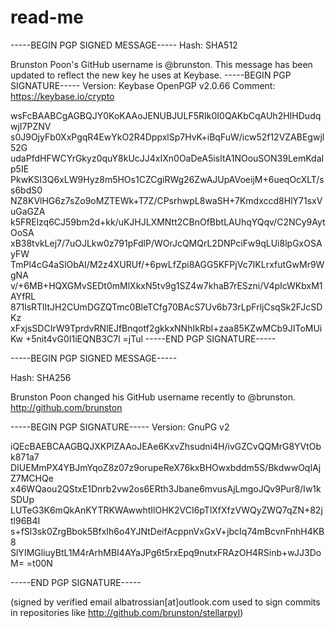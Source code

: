 # read-me

-----BEGIN PGP SIGNED MESSAGE-----
Hash: SHA512

Brunston Poon's GitHub username is @brunston. This message has been updated to reflect the new key he uses at Keybase.
-----BEGIN PGP SIGNATURE-----
Version: Keybase OpenPGP v2.0.66
Comment: https://keybase.io/crypto

wsFcBAABCgAGBQJY0KoKAAoJENUBJULF5RIk0I0QAKbCqAUh2HIHDudqwjI7PZNV
s0J9OjyFb0XxPgqR4EwYkO2R4DppxlSp7HvK+iBqFuW/icw52f12VZABEgwjl52G
udaPfdHFWCYrGkyz0quY8kUcJJ4xIXn0OaDeA5isItA1NOouSON39LemKdaIp5IE
PkwKSI3Q6xLW9Hyz8m5HOs1CZCgiRWg26ZwAJUpAVoeijM+6ueqOcXLT/ss6bdS0
NZ8KVlHG6z7sZo9oMZTEWk+T7Z/CPsrhwpL8waSH+7Kmdxccd8HlY71sxVuGaGZA
k5FRElzq6CJ59bm2d+kk/uKJHJLXMNtt2CBnOfBbtLAUhqYQqv/C2NCy9AytOoSA
xB38tvkLej7/7uOJLkw0z791pFdlP/WOrJcQMQrL2DNPciFw9qLUi8lpGxOSAyFW
TmPl4cG4aSlObAI/M2z4XURUf/+6pwLfZpi8AGG5KFPjVc7IKLrxfutGwMr9WgNA
v/+6MB+HQXGMvSEDt0mMlXkxN5tv9g1SZ4w7khaB7rESzni/V4pIcWKbxM1AYfRL
871lsRTlItJH2CUmDGZQTmc0BleTCfg70BAcS7Uv6b73rLpFrljCsqSk2FJcSDKz
xFxjsSDCIrW9TprdvRNlEJfBnqotf2gkkxNNhIkRbI+zaa85KZwMCb9JIToMUiKw
+5nit4vG0I1iEQNB3C7l
=jTul
-----END PGP SIGNATURE-----


-----BEGIN PGP SIGNED MESSAGE-----

Hash: SHA256

Brunston Poon changed his GitHub username recently to @brunston. http://github.com/brunston

-----BEGIN PGP SIGNATURE-----
Version: GnuPG v2

iQEcBAEBCAAGBQJXKPlZAAoJEAe6KxvZhsudni4H/ivGZCvQQMrG8YVtObk871a7
DIUEMmPX4YBJmYqoZ8z07z9orupeReX76kxBHOwxbddm5S/BkdwwOqIAjZ7MCHQe
x46WQaou2QStxE1Dnrb2vw2os6ERth3Jbane6mvusAjLmgoJQv9Pur8/Iw1kSDUp
LUTeG3K6mQkAnKYTRKWAwwhtIlOHK2VCI6pTlXfXfzVWQyZWQ7qZN+82jtl96B4I
s+fSl3sk0ZrgBbok5BfxIh6o4YJNtDeifAcppnVxGxV+jbcIq74mBcvnFnhH4KB8
SlYIMGliuyBtL1M4rArhMBI4AYaJPg6t5rxEpq9nutxFRAzOH4RSinb+wJJ3DoM=
=t00N

-----END PGP SIGNATURE-----

(signed by verified email albatrossian[at]outlook.com used to sign commits in repositories like http://github.com/brunston/stellarpyl)
